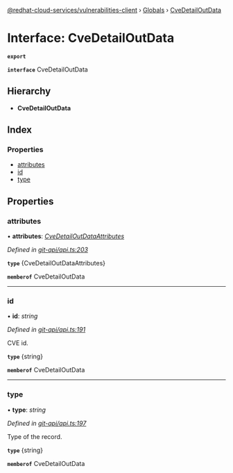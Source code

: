 [@redhat-cloud-services/vulnerabilities-client](../README.md) › [Globals](../globals.md) › [CveDetailOutData](cvedetailoutdata.md)

# Interface: CveDetailOutData

**`export`** 

**`interface`** CveDetailOutData

## Hierarchy

* **CveDetailOutData**

## Index

### Properties

* [attributes](cvedetailoutdata.md#attributes)
* [id](cvedetailoutdata.md#id)
* [type](cvedetailoutdata.md#type)

## Properties

###  attributes

• **attributes**: *[CveDetailOutDataAttributes](cvedetailoutdataattributes.md)*

*Defined in [git-api/api.ts:203](https://github.com/RedHatInsights/javascript-clients/blob/master/packages/vulnerabilities/git-api/api.ts#L203)*

**`type`** {CveDetailOutDataAttributes}

**`memberof`** CveDetailOutData

___

###  id

• **id**: *string*

*Defined in [git-api/api.ts:191](https://github.com/RedHatInsights/javascript-clients/blob/master/packages/vulnerabilities/git-api/api.ts#L191)*

CVE id.

**`type`** {string}

**`memberof`** CveDetailOutData

___

###  type

• **type**: *string*

*Defined in [git-api/api.ts:197](https://github.com/RedHatInsights/javascript-clients/blob/master/packages/vulnerabilities/git-api/api.ts#L197)*

Type of the record.

**`type`** {string}

**`memberof`** CveDetailOutData
